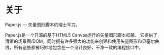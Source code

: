 # 关于

Paper.js — 矢量图形脚本的瑞士军刀。

Paper.js是一个开源的基于HTML5 Canvas运行的矢量图形脚本框架。 它提供了清晰的场景图/DOM，同时拥有许多强大的功能来创建和使用矢量图形和贝塞尔曲线，所有这些都被巧妙地包含在一个设计良好，干净一致的编程接口中。

